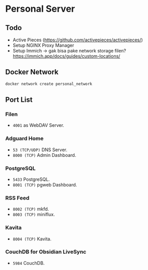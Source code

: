 # Personal Server

## Todo

- Active Pieces (https://github.com/activepieces/activepieces/)
- Setup NGINX Proxy Manager
- Setup Immich -> gak bisa pake network storage filen? https://immich.app/docs/guides/custom-locations/

## Docker Network

```bash
docker network create personal_network
```

## Port List

### Filen

- `4001` as WebDAV Server.

### Adguard Home

- `53 (TCP/UDP)` DNS Server.
- `8000 (TCP)` Admin Dashboard.

### PostgreSQL

- `5433` PostgreSQL.
- `8001 (TCP)` pgweb Dashboard.

### RSS Feed

- `8002 (TCP)` mkfd.
- `8003 (TCP)` miniflux.

### Kavita

- `8004 (TCP)` Kavita.

### CouchDB for Obsidian LiveSync

- `5984` CouchDB.
  